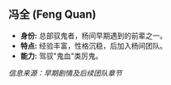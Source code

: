 ## 冯全 (Feng Quan)

*   **身份:** 总部驭鬼者，杨间早期遇到的前辈之一。
*   **特点:** 经验丰富，性格沉稳，后加入杨间团队。
*   **能力:** 驾驭"鬼血"类厉鬼。

*信息来源：早期剧情及后续团队章节* 